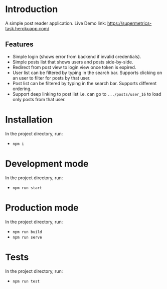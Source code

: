 # Introduction

A simple post reader application. Live Demo link: https://supermetrics-task.herokuapp.com/

## Features

- Simple login (shows error from backend if invalid credentials).
- Simple posts list that shows users and posts side-by-side.
- Redirect from post view to login view once token is expired.
- User list can be filtered by typing in the search bar. Supports clicking on an user to filter for posts by that user.
- Post list can be filtered by typing in the search bar. Supports different ordering.
- Support deep linking to post list i.e. can go to `.../posts/user_16` to load only posts from that user.

# Installation

In the project directory, run:

- `npm i`

# Development mode

In the project directory, run:

- `npm run start`

# Production mode

In the project directory, run:

- `npm run build`
- `npm run serve`

# Tests

In the project directory, run:

- `npm run test`
